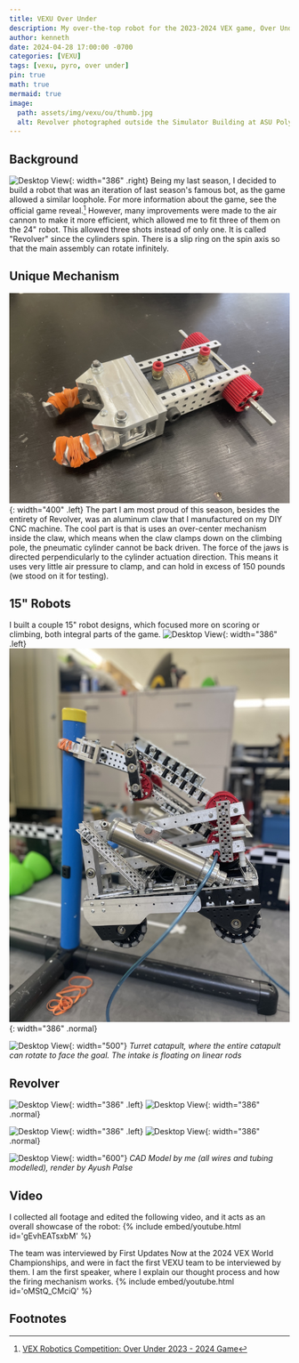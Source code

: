 ```yaml
---
title: VEXU Over Under
description: My over-the-top robot for the 2023-2024 VEX game, Over Under
author: kenneth
date: 2024-04-28 17:00:00 -0700
categories: [VEXU]
tags: [vexu, pyro, over under]
pin: true
math: true
mermaid: true
image:
  path: assets/img/vexu/ou/thumb.jpg
  alt: Revolver photographed outside the Simulator Building at ASU Polytechnic
---
```



## Background
![Desktop View](assets/img/vexu/ou/gif2.gif){: width="386" .right}
Being my last season, I decided to build a robot that was an iteration of last season's famous bot, as the game allowed a similar loophole. For more information about the game, see the official game reveal.[^reveal] However, many improvements were made to the air cannon to make it more efficient, which allowed me to fit three of them on the 24" robot. This allowed three shots instead of only one. It is called "Revolver" since the cylinders spin. There is a slip ring on the spin axis so that the main assembly can rotate infinitely. 

## Unique Mechanism
![Desktop View](assets/img/vexu/ou/claw1.jpg){: width="400" .left}
The part I am most proud of this season, besides the entirety of Revolver, was an aluminum claw that I manufactured on my DIY CNC machine. The cool part is that is uses an over-center mechanism inside the claw, which means when the claw clamps down on the climbing pole, the pneumatic cylinder cannot be back driven. The force of the jaws is directed perpendicularly to the cylinder actuation direction. This means it uses very little air pressure to clamp, and can hold in excess of 150 pounds (we stood on it for testing). 


## 15" Robots
I built a couple 15" robot designs, which focused more on scoring or climbing, both integral parts of the game. 
![Desktop View](assets/img/vexu/ou/claw2.jpg){: width="386" .left}
![Desktop View](assets/img/vexu/ou/claw3.jpg){: width="386" .normal}

![Desktop View](assets/img/vexu/ou/gif3.gif){: width="500"}
_Turret catapult, where the entire catapult can rotate to face the goal. The intake is floating on linear rods_


## Revolver
![Desktop View](assets/img/vexu/ou/revolver1.jpg){: width="386" .left}
![Desktop View](assets/img/vexu/ou/revolver2.jpg){: width="386" .normal}

![Desktop View](assets/img/vexu/ou/revolver3.jpg){: width="386" .left}
![Desktop View](assets/img/vexu/ou/revolver4.jpg){: width="386" .normal}

![Desktop View](assets/img/vexu/ou/gif1.gif){: width="600"}
_CAD Model by me (all wires and tubing modelled), render by Ayush Palse_

## Video
I collected all footage and edited the following video, and it acts as an overall showcase of the robot: 
{% include embed/youtube.html id='gEvhEATsxbM' %}

The team was interviewed by First Updates Now at the 2024 VEX World Championships, and were in fact the first VEXU team to be interviewed by them. I am the first speaker, where I explain our thought process and how the firing mechanism works. 
{% include embed/youtube.html id='oMStQ_CMciQ' %}


## Footnotes

[^reveal]: [VEX Robotics Competition: Over Under 2023 - 2024 Game](https://www.youtube.com/watch?v=dvDqEI7qO34)
